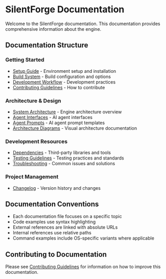 # SilentForge Documentation

Welcome to the SilentForge documentation. This documentation provides comprehensive information about the engine.

## Documentation Structure

### Getting Started
- [Setup Guide](../SETUP.md) - Environment setup and installation
- [Build System](BUILD_SYSTEM.md) - Build configuration and options
- [Development Workflow](DEVELOPMENT_WORKFLOW.md) - Development practices
- [Contributing Guidelines](CONTRIBUTING.md) - How to contribute

### Architecture & Design
- [System Architecture](ARCHITECTURE.md) - Engine architecture overview
- [Agent Interfaces](agent_interfaces.md) - AI agent interfaces
- [Agent Prompts](agent_prompts.md) - AI agent prompt templates
- [Architecture Diagrams](architecture/) - Visual architecture documentation

### Development Resources
- [Dependencies](DEPENDENCIES.md) - Third-party libraries and tools
- [Testing Guidelines](testing-guidelines.md) - Testing practices and standards
- [Troubleshooting](TROUBLESHOOTING.md) - Common issues and solutions

### Project Management
- [Changelog](CHANGELOG.md) - Version history and changes

## Documentation Conventions

- Each documentation file focuses on a specific topic
- Code examples use syntax highlighting
- External references are linked with absolute URLs
- Internal references use relative paths
- Command examples include OS-specific variants where applicable

## Contributing to Documentation

Please see [Contributing Guidelines](CONTRIBUTING.md) for information on how to improve this documentation. 